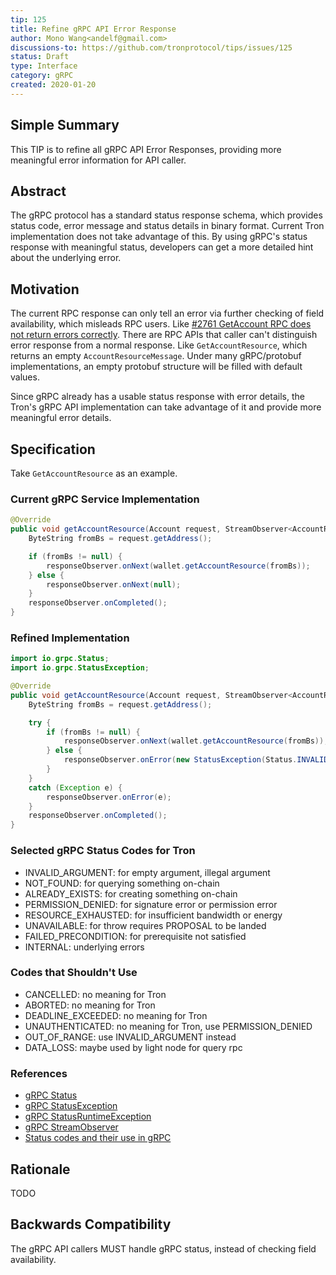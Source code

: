 ```yaml
---
tip: 125
title: Refine gRPC API Error Response
author: Mono Wang<andelf@gmail.com>
discussions-to: https://github.com/tronprotocol/tips/issues/125
status: Draft
type: Interface
category: gRPC
created: 2020-01-20
---
```


## Simple Summary

This TIP is to refine all gRPC API Error Responses, providing more meaningful error information for API caller.

## Abstract

The gRPC protocol has a standard status response schema, which provides status code, error message and status details in
binary format. Current Tron implementation does not take advantage of this. By using gRPC's status response with meaningful
status, developers can get a more detailed hint about the underlying error.

## Motivation

The current RPC response can only tell an error via further checking of field availability, which misleads RPC users.
Like [#2761 GetAccount RPC does not return errors correctly](https://github.com/tronprotocol/java-tron/issues/2761).
There are RPC APIs that caller can't distinguish error response from a normal response. Like `GetAccountResource`,
which returns an empty `AccountResourceMessage`. Under many gRPC/protobuf implementations, an empty protobuf structure
will be filled with default values.

Since gRPC already has a usable status response with error details, the Tron's gRPC API implementation can take advantage
of it and provide more meaningful error details.

## Specification

Take `GetAccountResource` as an example.

### Current gRPC Service Implementation

```java
@Override
public void getAccountResource(Account request, StreamObserver<AccountResourceMessage> responseObserver) {
    ByteString fromBs = request.getAddress();

    if (fromBs != null) {
        responseObserver.onNext(wallet.getAccountResource(fromBs));
    } else {
        responseObserver.onNext(null);
    }
    responseObserver.onCompleted();
}
```

### Refined Implementation

```java
import io.grpc.Status;
import io.grpc.StatusException;

@Override
public void getAccountResource(Account request, StreamObserver<AccountResourceMessage> responseObserver) {
    ByteString fromBs = request.getAddress();

    try {
        if (fromBs != null) {
            responseObserver.onNext(wallet.getAccountResource(fromBs));
        } else {
            responseObserver.onError(new StatusException(Status.INVALID_ARGUMENT));
        }
    }
    catch (Exception e) {
        responseObserver.onError(e);
    }
    responseObserver.onCompleted();
}
```

### Selected gRPC Status Codes for Tron

- INVALID_ARGUMENT: for empty argument, illegal argument
- NOT_FOUND: for querying something on-chain
- ALREADY_EXISTS: for creating something on-chain
- PERMISSION_DENIED: for signature error or permission error
- RESOURCE_EXHAUSTED: for insufficient bandwidth or energy
- UNAVAILABLE: for throw requires PROPOSAL to be landed
- FAILED_PRECONDITION: for prerequisite not satisfied
- INTERNAL: underlying errors

### Codes that Shouldn't Use

- CANCELLED: no meaning for Tron
- ABORTED: no meaning for Tron
- DEADLINE_EXCEEDED: no meaning for Tron
- UNAUTHENTICATED: no meaning for Tron, use PERMISSION_DENIED
- OUT_OF_RANGE: use INVALID_ARGUMENT instead
- DATA_LOSS: maybe used by light node for query rpc

### References

- [gRPC Status](https://grpc.github.io/grpc-java/javadoc/io/grpc/Status.html)
- [gRPC StatusException](https://grpc.github.io/grpc-java/javadoc/io/grpc/StatusException.html)
- [gRPC StatusRuntimeException](https://grpc.github.io/grpc-java/javadoc/io/grpc/StatusRuntimeException.html)
- [gRPC StreamObserver](https://grpc.github.io/grpc-java/javadoc/io/grpc/stub/StreamObserver.html)
- [Status codes and their use in gRPC](https://github.com/grpc/grpc/blob/master/doc/statuscodes.md#status-codes-and-their-use-in-grpc)

## Rationale

TODO

## Backwards Compatibility

The gRPC API callers MUST handle gRPC status, instead of checking field availability.
